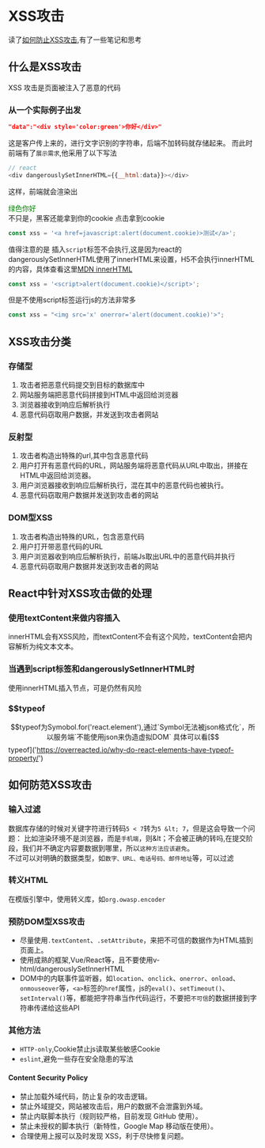 # XSS攻击
读了[如何防止XSS攻击](https://juejin.im/post/5bad9140e51d450e935c6d64#heading-26),有了一些笔记和思考
## 什么是XSS攻击
XSS 攻击是页面被注入了恶意的代码

### 从一个实际例子出发
```json
"data":"<div style='color:green'>你好</div>"
```
这是客户传上来的，进行文字识别的字符串，后端不加转码就存储起来。
而此时前端有了`展示需求`,他采用了以下写法
```js
// react
<div dangerouslySetInnerHTML={{__html:data}}></div>
```
这样，前端就会渲染出<div style="color:green;">绿色你好</div>
不只是，黑客还能拿到你的cookie
点击拿到cookie
```js
const xss = '<a href=javascript:alert(document.cookie)>测试</a>';
```

值得注意的是 插入`script`标签不会执行,这是因为react的dangerouslySetInnerHTML使用了innerHTML来设置，H5不会执行innerHTML的内容，具体查看这里[MDN innerHTML](https://developer.mozilla.org/zh-CN/docs/Web/API/Element/innerHTML)
```js
const xss = '<script>alert(document.cookie)</script>';
```

但是不使用script标签运行js的方法非常多
```js
const xss = "<img src='x' onerror='alert(document.cookie)'>";
```

## XSS攻击分类
### 存储型
1. 攻击者把恶意代码提交到目标的数据库中
2. 网站服务端把恶意代码拼接到HTML中返回给浏览器
3. 浏览器接收到响应后解析执行
4. 恶意代码窃取用户数据，并发送到攻击者网站

### 反射型
1. 攻击者构造出特殊的url,其中包含恶意代码
2. 用户打开有恶意代码的URL，网站服务端将恶意代码从URL中取出，拼接在HTML中返回给浏览器。
3. 用户浏览器接收到响应后解析执行，混在其中的恶意代码也被执行。
4. 恶意代码窃取用户数据并发送到攻击者的网站

### DOM型XSS
1. 攻击者构造出特殊的URL，包含恶意代码
2. 用户打开带恶意代码的URL
3. 用户浏览器收到响应后解析执行，前端Js取出URL中的恶意代码并执行
4. 恶意代码窃取用户数据并发送到攻击者的网站

## React中针对XSS攻击做的处理
### 使用textContent来做内容插入
innerHTML会有XSS风险，而textContent不会有这个风险，textContent会把内容解析为纯文本文本。
### 当遇到script标签和dangerouslySetInnerHTML时
使用innerHTML插入节点，可是仍然有风险
### $$typeof
$$typeof为Symobol.for('react.element'),通过`Symbol无法被json格式化`，所以服务端`不能使用json来伪造虚拟DOM`  
具体可以看[$$typeof]('https://overreacted.io/why-do-react-elements-have-typeof-property/')

## 如何防范XSS攻击
### 输入过滤
数据库存储的时候对关键字符进行转码`5 < 7`转为`5 &lt; 7`，但是这会导致一个问题：
比如渲染环境不是浏览器，而是`手机端`，则&lt；不会被正确的转吗,在提交阶段，我们并不确定内容要数据到哪里，所以`这种方法应该避免`。  
不过可以对明确的数据类型，如`数字、URL、电话号码、邮件地址`等，可以过滤

### 转义HTML
在模版引擎中，使用转义库，如`org.owasp.encoder`

### 预防DOM型XSS攻击
- 尽量使用`.textContent`、`.setAttribute`，来把不可信的数据作为HTML插到页面上。
- 使用成熟的框架,Vue/React等，且不要使用v-html/dangerouslySetInnerHTML
- DOM中的内联事件监听器，如`location`、`onclick`、`onerror`、`onload`、`onmouseover`等，`<a>`标签的`href`属性，js的`eval()`、`setTimeout()`、`setInterval()`等，都能把字符串当作代码运行，不要把`不可信`的数据拼接到字符串传递给这些API

### 其他方法
- `HTTP-only`,Cookie禁止js读取某些敏感Cookie
- `eslint`,避免一些存在安全隐患的写法

#### Content Security Policy
- 禁止加载外域代码，防止复杂的攻击逻辑。
- 禁止外域提交，网站被攻击后，用户的数据不会泄露到外域。
- 禁止内联脚本执行（规则较严格，目前发现 GitHub 使用）。
- 禁止未授权的脚本执行（新特性，Google Map 移动版在使用）。
- 合理使用上报可以及时发现 XSS，利于尽快修复问题。


